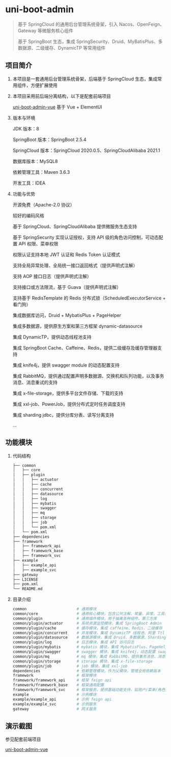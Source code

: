 # uni-boot-admin

> 基于 SpringCloud 的通用后台管理系统骨架，引入 Nacos、OpenFeign、Gateway 等微服务核心组件
>
> 基于 SpringBoot 生态，集成 SpringSecurity、Druid、MyBatisPlus、多数据源、二级缓存、DynamicTP 等常用组件

## 项目简介

1. 本项目是一套通用后台管理系统骨架，后端基于 SpringCloud 生态，集成常用组件，方便扩展使用

2. 本项目采用前后端分离结构，以下是配套前端项目

   [uni-boot-admin-vue](https://github.com/cadecode/uni-boot-admin-vue) 基于 Vue + ElementUI

3. 版本与环境

   JDK 版本：8

   SpringBoot 版本：SpringBoot 2.5.4

   SpringCloud 版本：SpringCloud 2020.0.5、SpringCloudAlibaba 2021.1

   数据库版本：MySQL8

   依赖管理工具：Maven 3.6.3

   开发工具：IDEA

4. 功能与优势

   开源免费（Apache-2.0 协议）

   较好的编码风格

   基于 SpringCloud、SpringCloudAlibaba 提供微服务生态支持

   基于 SpringSecurity 实现认证授权，支持 API 级的角色访问控制，可动态配置 API 权限、菜单权限

   权限认证支持本地 JWT 认证和 Redis Token 认证模式

   支持全局异常处理、全局统一接口返回格式（提供声明式注解）

   支持 AOP 接口日志（提供声明式注解）

   支持接口或方法限流，基于 Guava（提供声明式注解）

   支持基于 RedisTemplate 的 Redis 分布式锁（ScheduledExecutorService + 看门狗）

   集成数据库访问，Druid + MybatisPlus + PageHelper

   集成多数据源，提供原生方案和第三方框架 dynamic-datasource

   集成 DynamicTP，提供动态线程池支持

   集成 SpringBoot Cache、Caffeine、Redis，提供二级缓存及缓存管理器支持

   集成 knife4j，提供 swagger module 的动态配置支持

   集成 RabbitMQ，提供通过配置声明多数据源、交换机和队列功能，以及事务消息、消息重试的支持

   集成 x-file-storage，提供多平台文件存储、下载的支持

   集成 xxl-job、PowerJob，提供分布式定时任务调度支持

   集成 sharding jdbc，提供分库分表、读写分离支持

   ...

## 功能模块

1. 代码结构

   ```sh
   ├── common
   │   ├── core
   │   ├── plugin
   │   │   ├── actuator
   │   │   ├── cache
   │   │   ├── concurrent
   │   │   ├── datasource
   │   │   ├── log
   │   │   ├── mybatis
   │   │   ├── swagger
   │   │   ├── mq
   │   │   ├── storage
   │   │   ├── job
   │   │   └── pom.xml
   │   └── pom.xml
   ├── dependencies
   ├── framework
   │   ├── framework_api
   │   ├── framework_base
   │   ├── framework_svc
   ├── example
   │   ├── example_api
   │   ├── example_svc
   ├── gateway
   ├── LICENSE
   ├── pom.xml
   └── README.md
   ```

2. 目录介绍

   ```sh
   common                      # 通用模块
   common/core                 # 通用核心模块，包含公共注解、常量、异常、工具类、抽象模板等
   common/plugin               # 通用插件模块，用于抽离各种组件、第三方库
   common/plugin/actuator      # 系统资源监控模块，集成 SpringBoot Admin
   common/plugin/cache         # 缓存模块，集成 caffeine、Redis、二级缓存
   common/plugin/concurrent    # 并发模块，集成 DynamicTP 线程池、阿里 Ttl
   common/plugin/datasource    # 数据源模块，集成 Druid、多数据源、ShardingJdbc
   common/plugin/log           # 日志模块，集成 API 访问日志
   common/plugin/mybatis       # mybatis 模块，集成 MybatisPlus、PageHelper
   common/plugin/swagger       # swagger 模块，集成 knife4j，动态配置 swagger 的 module
   common/plugin/mq            # mq 模块，集成 RabbitMQ，提供事务消息、消息重试的支持
   common/plugin/storage       # storage 模块，集成 x-file-storage
   common/plugin/job           # job 模块，集成 xxl-job
   dependencies                # 依赖管理模块，作为父模块，管理全局依赖版本
   framework                   # 框架模块
   framework/framework_api     # 框架 feign api
   framework/framework_base    # 框架通用配置
   framework/framework_svc     # 框架服务，提供基础功能支持，如用户/菜单/角色/字典等管理功能等
   example                     # 示例模块
   example/example_api         # 示例 feign api
   example/example_svc         # 示例服务
   gateway                     # 网关服务
   ```

## 演示截图

参见配套前端项目

[uni-boot-admin-vue](https://github.com/cadecode/uni-boot-admin-vue)
